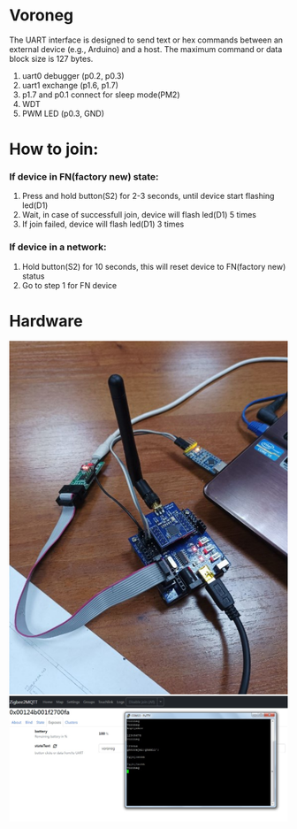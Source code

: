 # Voroneg
The UART interface is designed to send text or hex commands between an external device (e.g., Arduino) and a host. The maximum command or data block size is 127 bytes.
1. uart0 debugger (p0.2, p0.3)
2. uart1 exchange (p1.6, p1.7)
3. p1.7 and p0.1 connect for sleep mode(PM2)
4. WDT
5. PWM LED (p0.3, GND)
# How to join:
### If device in FN(factory new) state:
1. Press and hold button(S2) for 2-3 seconds, until device start flashing led(D1)
2. Wait, in case of successfull join, device will flash led(D1) 5 times
3. If join failed, device will flash led(D1) 3 times

### If device in a network:
1. Hold button(S2) for 10 seconds, this will reset device to FN(factory new) status
2. Go to step 1 for FN device

# Hardware
![](/images/Screenshot_1272.jpg)
![](/images/Screenshot_1271.jpg)
